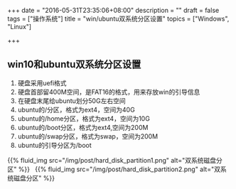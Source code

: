 +++
date = "2016-05-31T23:35:06+08:00"
description = ""
draft = false
tags = ["操作系统"]
title = "win/ubuntu双系统分区设置"
topics = ["Windows", "Linux"]

+++

## win10和ubuntu双系统分区设置
1. 硬盘采用uefi格式
2. 硬盘首部留400M空间，是FAT16的格式，用来存放win的引导信息
3. 在硬盘末尾给ubuntu划分50G左右空间
4. ubuntu的/分区，格式为ext4，空间为40G
5. ubuntu的/home分区，格式为ext4，空间为10G
6. ubuntu的/boot分区，格式为ext4,空间为200M
7. ubuntu的/swap分区，格式为swap，空间为200M
8. ubuntu的引导分区为/boot

{{% fluid_img src="/img/post/hard_disk_partition1.png" alt="双系统磁盘分区" %}}
&nbsp;
{{% fluid_img src="/img/post/hard_disk_partition2.png" alt="双系统磁盘分区" %}}